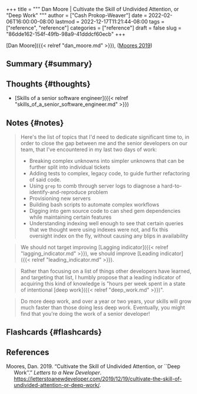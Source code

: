 +++
title = """
  Dan Moore | Cultivate the Skill of Undivided Attention, or "Deep Work"
  """
author = ["Cash Prokop-Weaver"]
date = 2022-02-06T16:00:00-08:00
lastmod = 2022-12-17T11:21:44-08:00
tags = ["reference", "reference"]
categories = ["reference"]
draft = false
slug = "86dde162-154f-49fb-98a9-41dddcf60ecb"
+++

[Dan Moore]({{< relref "dan_moore.md" >}}), (<a href="#citeproc_bib_item_1">Moores 2019</a>)


## Summary {#summary}


## Thoughts {#thoughts}

-   [Skills of a senior software engineer]({{< relref "skills_of_a_senior_software_engineer.md" >}})


## Notes {#notes}

> Here's the list of topics that I'd need to dedicate significant time to, in order to close the gap between me and the senior developers on our team, that I've encountered in my last two days of work:
>
> -   Breaking complex unknowns into simpler unknowns that can be further split into individual tickets
> -   Adding tests to complex, legacy code, to guide further refactoring of said code.
> -   Using `grep` to comb through server logs to diagnose a hard-to-identify-and-reproduce problem
> -   Provisioning new servers
> -   Building bash scripts to automate complex workflows
> -   Digging into gem source code to can shed gem dependencies while maintaining certain features
> -   Understanding indexing well enough to see that certain queries that we thought were using indexes were not, and fix this oversight index on the fly, without causing any blips in availability

<!--quoteend-->

> We should not target improving [Lagging indicator]({{< relref "lagging_indicator.md" >}}), we should improve [Leading indicator]({{< relref "leading_indicator.md" >}}).

<!--quoteend-->

> Rather than focusing on a list of things other developers have learned, and targeting that list, I humbly propose that a leading indicator of acquiring this kind of knowledge is "hours per week spent in a state of intentional [deep work]({{< relref "deep_work.md" >}})".

<!--quoteend-->

> Do more deep work, and over a year or two years, your skills will grow much faster than those doing less deep work. Eventually, you might find that you're doing the work of a senior developer!


## Flashcards {#flashcards}

## References

<style>.csl-entry{text-indent: -1.5em; margin-left: 1.5em;}</style><div class="csl-bib-body">
  <div class="csl-entry"><a id="citeproc_bib_item_1"></a>Moores, Dan. 2019. “Cultivate the Skill of Undivided Attention, or ``Deep Work’’.” <i>Letters to a New Developer</i>. <a href="https://letterstoanewdeveloper.com/2019/12/19/cultivate-the-skill-of-undivided-attention-or-deep-work/">https://letterstoanewdeveloper.com/2019/12/19/cultivate-the-skill-of-undivided-attention-or-deep-work/</a>.</div>
</div>
